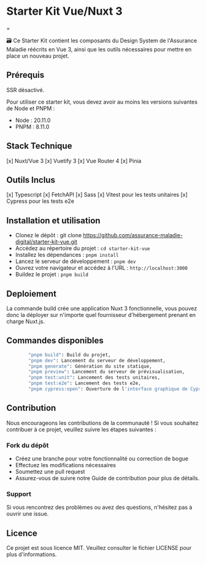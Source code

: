 # **Starter Kit Vue/Nuxt 3**

=

🗃️ Ce Starter Kit contient les composants du Design System de l'Assurance Maladie réécrits en Vue 3, ainsi que les outils nécessaires pour mettre en place un nouveau projet.

## Prérequis

SSR désactivé.

Pour utiliser ce starter kit, vous devez avoir au moins les versions suivantes de Node et PNPM :

-   Node : 20.11.0
-   PNPM : 8.11.0

## Stack Technique

[x] Nuxt/Vue 3
[x] Vuetify 3
[x] Vue Router 4
[x] Pinia

## Outils Inclus

[x] Typescript
[x] FetchAPI
[x] Sass
[x] Vitest pour les tests unitaires
[x] Cypress pour les tests e2e

## Installation et utilisation

-   Clonez le dépôt : git clone https://github.com/assurance-maladie-digital/starter-kit-vue.git
-   Accédez au répertoire du projet : `cd starter-kit-vue`
-   Installez les dépendances : `pnpm install`
-   Lancez le serveur de développement : `pnpm dev`
-   Ouvrez votre navigateur et accédez à l'URL : `http://localhost:3000`
-   Buildez le projet : `pnpm build`

## Deploiement

La commande build crée une application Nuxt 3 fonctionnelle, vous pouvez donc la déployer sur n'importe quel
fournisseur d'hébergement prenant en charge Nuxt.js.

## Commandes disponibles

```bash
		"pnpm build": Build du projet,
		"pnpm dev": Lancement du serveur de développement,
		"pnpm generate": Génération du site statique,
		"pnpm preview": Lancement du serveur de prévisualisation,
		"pnpm test:unit": Lancement des tests unitaires,
		"pnpm test:e2e": Lancement des tests e2e,
		"pnpm cypress:open": Ouverture de l'interface graphique de Cypress
```

## Contribution

Nous encourageons les contributions de la communauté ! Si vous souhaitez contribuer à ce projet, veuillez suivre les étapes suivantes :

### Fork du dépôt

-   Créez une branche pour votre fonctionnalité ou correction de bogue
-   Effectuez les modifications nécessaires
-   Soumettez une pull request
-   Assurez-vous de suivre notre Guide de contribution pour plus de détails.

### Support

Si vous rencontrez des problèmes ou avez des questions, n'hésitez pas à ouvrir une issue.

## Licence

Ce projet est sous licence MIT. Veuillez consulter le fichier LICENSE pour plus d'informations.
